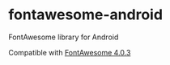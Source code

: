 fontawesome-android
===================

FontAwesome library for Android

Compatible with [FontAwesome 4.0.3](http://fortawesome.github.io/Font-Awesome/)
